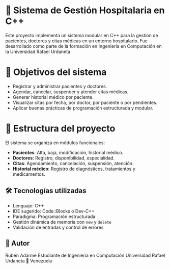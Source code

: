 # 🏥 Sistema de Gestión Hospitalaria en C++

Este proyecto implementa un sistema modular en C++ para la gestión de pacientes, doctores y citas médicas en un entorno hospitalario. Fue desarrollado como parte de la formación en Ingeniería en Computación en la Universidad Rafael Urdaneta.

# 📌 Objetivos del sistema

- Registrar y administrar pacientes y doctores.
- Agendar, cancelar, suspender y atender citas médicas.
- Generar historial médico por paciente.
- Visualizar citas por fecha, por doctor, por paciente o por pendientes.
- Aplicar buenas prácticas de programación estructurada y modular.

# 🧩 Estructura del proyecto

El sistema se organiza en módulos funcionales:

- **Pacientes**: Alta, baja, modificación, historial médico.
- **Doctores**: Registro, disponibilidad, especialidad.
- **Citas**: Agendamiento, cancelación, suspensión, atención.
- **Historial médico**: Registro de diagnósticos, tratamientos y medicamentos.

## 🛠️ Tecnologías utilizadas

- Lenguaje: C++
- IDE sugerido: Code::Blocks o Dev-C++
- Paradigma: Programación estructurada
- Gestión dinámica de memoria con `new` y `delete`
- Validación de entradas y control de errores

## 🧠 Autor
Rubén Adarme 
Estudiante de Ingeniería en Computación Universidad Rafael Urdaneta 📍 Venezuela
